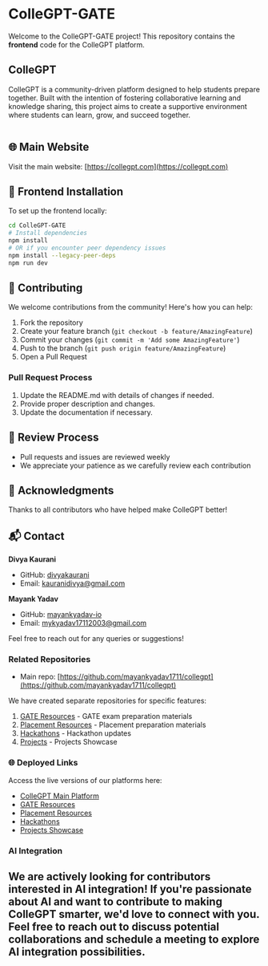 # ColleGPT-GATE

Welcome to the ColleGPT-GATE project! This repository contains the **frontend** code for the ColleGPT platform.

## ColleGPT

ColleGPT is a community-driven platform designed to help students prepare together. Built with the intention of fostering collaborative learning and knowledge sharing, this project aims to create a supportive environment where students can learn, grow, and succeed together.

<figure><img src=".gitbook/assets/collegptBanner.png" alt=""><figcaption></figcaption></figure>

## 🌐 Main Website

Visit the main website: [https://collegpt.com](https://collegpt.com)

## 🚀 Frontend Installation

To set up the frontend locally:

```bash
cd ColleGPT-GATE
# Install dependencies
npm install
# OR if you encounter peer dependency issues
npm install --legacy-peer-deps
npm run dev
```

## 🤝 Contributing

We welcome contributions from the community! Here's how you can help:

1. Fork the repository
2. Create your feature branch (`git checkout -b feature/AmazingFeature`)
3. Commit your changes (`git commit -m 'Add some AmazingFeature'`)
4. Push to the branch (`git push origin feature/AmazingFeature`)
5. Open a Pull Request

### Pull Request Process

1. Update the README.md with details of changes if needed.
2. Provide proper description and changes.
3. Update the documentation if necessary.

## 📝 Review Process

- Pull requests and issues are reviewed weekly
- We appreciate your patience as we carefully review each contribution

## 🙏 Acknowledgments

Thanks to all contributors who have helped make ColleGPT better!

## 📬 Contact

**Divya Kaurani**  
- GitHub: [divyakaurani](https://github.com/KauraniDivya)  
- Email: kauranidivya@gmail.com

**Mayank Yadav**  
- GitHub: [mayankyadav-io](https://github.com/mayankyadav1711)  
- Email: mykyadav17112003@gmail.com

Feel free to reach out for any queries or suggestions!

### Related Repositories

- Main repo: [https://github.com/mayankyadav1711/collegpt](https://github.com/mayankyadav1711/collegpt)

We have created separate repositories for specific features:

1. [GATE Resources](https://github.com/KauraniDivya/ColleGPT-GATE) - GATE exam preparation materials
2. [Placement Resources](https://github.com/KauraniDivya/ColleGPT-Placement) - Placement preparation materials
3. [Hackathons](https://github.com/KauraniDivya/ColleGPT-Hackathon) - Hackathon updates
4. [Projects](https://github.com/KauraniDivya/ColleGPT-Projects) - Projects Showcase

### 🌐 Deployed Links

Access the live versions of our platforms here:

- [ColleGPT Main Platform](https://collegpt.com/)
- [GATE Resources](https://gate.collegpt.com/)
- [Placement Resources](https://jobs.collegpt.com/)
- [Hackathons](https://hackathons.collegpt.com/)
- [Projects Showcase](https://projects.collegpt.com/)

### AI Integration

We are actively looking for contributors interested in AI integration! If you're passionate about AI and want to contribute to making ColleGPT smarter, we'd love to connect with you. Feel free to reach out to discuss potential collaborations and schedule a meeting to explore AI integration possibilities.
---